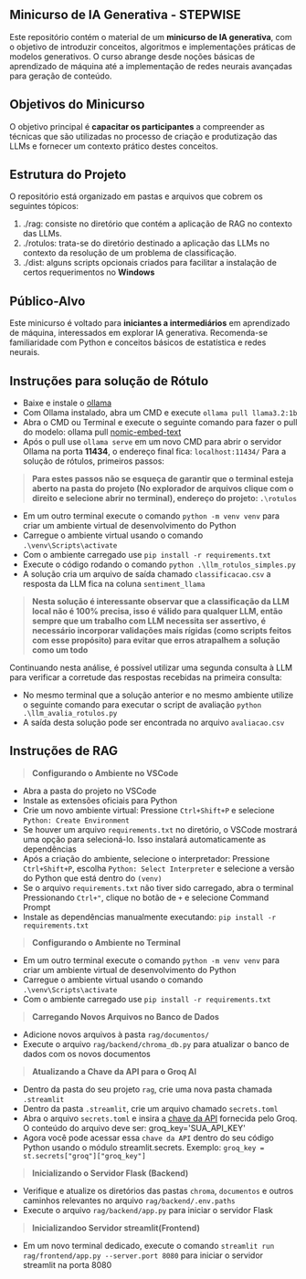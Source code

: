 ## Minicurso de IA Generativa - STEPWISE
Este repositório contém o material de um **minicurso de IA generativa**, com o objetivo de introduzir conceitos, algoritmos e implementações práticas de modelos generativos. O curso abrange desde noções básicas de aprendizado de máquina até a implementação de redes neurais avançadas para geração de conteúdo.

## Objetivos do Minicurso
O objetivo principal é **capacitar os participantes** a compreender as técnicas que são utilizadas no processo de criação e produtização das LLMs e fornecer um contexto prático destes conceitos.

## Estrutura do Projeto
O repositório está organizado em pastas e arquivos que cobrem os seguintes tópicos:
1. ./rag: consiste no diretório que contém a aplicação de RAG no contexto das LLMs.
2. ./rotulos: trata-se do diretório destinado a aplicação das LLMs no contexto da resolução de um problema de classificação.
3. ./dist: alguns scripts opcionais criados para facilitar a instalação de certos requerimentos no **Windows**

## Público-Alvo
Este minicurso é voltado para **iniciantes a intermediários** em aprendizado de máquina, interessados em explorar IA generativa. Recomenda-se familiaridade com Python e conceitos básicos de estatística e redes neurais.

## Instruções para solução de Rótulo
- Baixe e instale o [ollama](https://ollama.com/)
- Com Ollama instalado, abra um CMD e execute ``ollama pull llama3.2:1b``
- Abra o CMD ou Terminal e execute o seguinte comando para fazer o pull do modelo: ollama pull [nomic-embed-text](https://huggingface.co/nomic-ai/nomic-embed-text-v1)
- Após o pull use ``ollama serve`` em um novo CMD para abrir o servidor Ollama na porta **11434**, o endereço final fica: ``localhost:11434/``
Para a solução de rótulos, primeiros passos:<br/>
> **Para estes passos não se esqueça de garantir que o terminal esteja aberto na pasta do projeto (No explorador de arquivos clique com o direito e selecione abrir no terminal), endereço do projeto: ``.\rotulos``**
- Em um outro terminal execute o comando ``python -m venv venv`` para criar um ambiente virtual de desenvolvimento do Python
- Carregue o ambiente virtual usando o comando ``.\venv\Scripts\activate``
- Com o ambiente carregado use ``pip install -r requirements.txt``
- Execute o código rodando o comando ``python .\llm_rotulos_simples.py``
- A solução cria um arquivo de saída chamado ``classificacao.csv`` a resposta da LLM fica na coluna ``sentiment_llama``
> **Nesta solução é interessante observar que a classificação da LLM local não é 100% precisa, isso é válido para qualquer LLM, então sempre que um trabalho com LLM necessita ser assertivo, é necessário incorporar validações mais rígidas (como scripts feitos com esse propósito) para evitar que erros atrapalhem a solução como um todo**
 
Continuando nesta análise, é possível utilizar uma segunda consulta à LLM para verificar a corretude das respostas recebidas na primeira consulta:
- No mesmo terminal que a solução anterior e no mesmo ambiente utilize o seguinte comando para executar o script de avaliação ``python .\llm_avalia_rotulos.py``
- A saída desta solução pode ser encontrada no arquivo ``avaliacao.csv``

## Instruções de RAG

> **Configurando o Ambiente no VSCode**
- Abra a pasta do projeto no VSCode 
- Instale as extensões oficiais para Python
- Crie um novo ambiente virtual: Pressione ``Ctrl+Shift+P`` e selecione ``Python: Create Environment``
- Se houver um arquivo ``requirements.txt`` no diretório, o VSCode mostrará uma opção para selecioná-lo. Isso instalará automaticamente as dependências
- Após a criação do ambiente, selecione o interpretador: Pressione ``Ctrl+Shift+P``, escolha ``Python: Select Interpreter`` e  selecione a versão do Python que está dentro do ``(venv)``
- Se o arquivo ``requirements.txt`` não tiver sido carregado, abra o terminal Pressionando ``Ctrl+"``, clique no botão de ``+`` e selecione Command Prompt
- Instale as dependências manualmente executando: ``pip install -r requirements.txt``

>**Configurando o Ambiente no Terminal**
- Em um outro terminal execute o comando ``python -m venv venv`` para criar um ambiente virtual de desenvolvimento do Python
- Carregue o ambiente virtual usando o comando ``.\venv\Scripts\activate``
- Com o ambiente carregado use ``pip install -r requirements.txt``

>**Carregando Novos Arquivos no Banco de Dados**
- Adicione novos arquivos à pasta ``rag/documentos/``
- Execute o arquivo ``rag/backend/chroma_db.py`` para atualizar o banco de dados com os novos documentos

>**Atualizando a Chave da API para o Groq AI**
- Dentro da pasta do seu projeto ``rag``, crie uma nova pasta chamada ``.streamlit``
- Dentro da pasta ``.streamlit``, crie um arquivo chamado ``secrets.toml``
- Abra o arquivo ``secrets.toml`` e insira a [chave da API](https://groq.com/) fornecida pelo Groq. O conteúdo do arquivo deve ser: groq_key='SUA_API_KEY'
- Agora você pode acessar essa ``chave da API`` dentro do seu código Python usando o módulo streamlit.secrets. Exemplo: ``groq_key = st.secrets["groq"]["groq_key"]``

>**Inicializando o Servidor Flask (Backend)**
- Verifique e atualize os diretórios das pastas ``chroma``, ``documentos`` e outros caminhos relevantes no arquivo ``rag/backend/.env.paths``
- Execute o arquivo ``rag/backend/app.py`` para iniciar o servidor Flask

>**Inicializandoo Servidor streamlit(Frontend)**
- Em um novo terminal dedicado, execute o comando ``streamlit run rag/frontend/app.py --server.port 8080`` para iniciar o servidor streamlit na porta 8080

